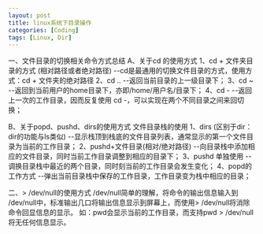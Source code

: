 ```yaml
---
layout: post
title: linux系统下目录操作
categories: [Coding]
tags: [Linux, Dir]
---
```


一、文件目录的切换相关命令方式总结
A、关于cd 的使用方式
1、cd + 文件夹目录的方式 (相对路径或者绝对路径)
--cd是最通用的切换文件目录的方式，使用方式：cd + 文件夹的绝对路径
2、cd ..
--返回当前目录的上一级目录下；
3、cd ~
--返回到当前用户的home目录下，亦即/home/用户名/目录下；
4、cd -
--返回上一次的工作目录，因而反复使用 cd -，可以实现在两个不同目录之间来回切换；

B、关于popd、pushd、dirs的使用方式
文件目录栈的使用
1、dirs (区别于dir：dir的功能与ls类似)
--显示栈顶到栈底的文件目录列表，通常显示的第一个文件目录为当前的工作目录；
2、pushd+文件目录(相对/绝对路径)
--向目录栈中添加相应的文件目录，同时当前工作目录调整到相应的目录下；
3、pushd 单独使用
--调换目录栈中最近的两个目录，同时刻当前的工作目录会发生变化；
4、popd的工作方式
--弹出当前目录栈中保存的工作目录，工作目录变为栈中相应的目录；

二、> /dev/null的使用方式
/dev/null简单的理解，将命令的输出信息输入到 /dev/null中，标准输出几口将输出信息显示到屏幕上，而使用> /dev/null将消除命令回显信息的显示。
如：pwd会显示当前的工作目录，而支持pwd > /dev/null将无任何信息显示。